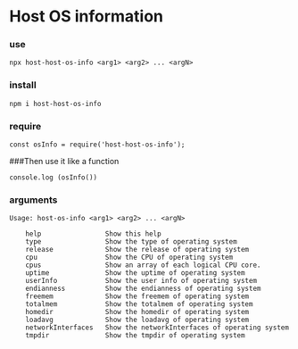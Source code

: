 # Host OS information

### use

    npx host-host-os-info <arg1> <arg2> ... <argN>

### install

    npm i host-host-os-info

### require

    const osInfo = require('host-host-os-info');

###Then use it like a function

    console.log (osInfo())

### arguments

    Usage: host-os-info <arg1> <arg2> ... <argN>
            
        help                Show this help
        type                Show the type of operating system
        release             Show the release of operating system
        cpu                 Show the CPU of operating system
        cpus                Show an array of each logical CPU core.
        uptime              Show the uptime of operating system
        userInfo            Show the user info of operating system
        endianness          Show the endianness of operating system
        freemem             Show the freemem of operating system
        totalmem            Show the totalmem of operating system
        homedir             Show the homedir of operating system
        loadavg             Show the loadavg of operating system
        networkInterfaces   Show the networkInterfaces of operating system
        tmpdir              Show the tmpdir of operating system